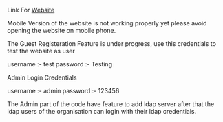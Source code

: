 Link For [Website](http://103.66.206.227:8080)

Mobile Version of the website is not working properly yet please avoid opening the website on mobile phone.

The Guest Registeration Feature is under progress, use this credentials to test the website as user

username :- test
password :- Testing

Admin Login Credentials

username :- admin
password :- 123456

The Admin part of the code have feature to add ldap server after that the ldap users of the organisation can login with their ldap credentials.
